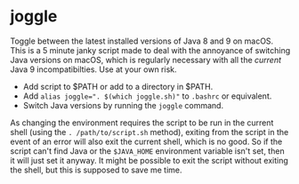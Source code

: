 # joggle
Toggle between the latest installed versions of Java 8 and 9 on macOS.
This is a 5 minute janky script made to deal with the annoyance of switching Java versions on macOS, which is regularly necessary with all the *current* Java 9 incompatibilties. Use at your own risk.

* Add script to $PATH or add to a directory in $PATH.
* Add `alias joggle=". $(which joggle.sh)"` to `.bashrc` or equivalent.
* Switch Java versions by running the `joggle` command.

As changing the environment requires the script to be run in the current shell (using the `. /path/to/script.sh` method), exiting from the script in the event of an error will also exit the current shell, which is no good. So if the script can't find Java or the `$JAVA_HOME` environment variable isn't set, then it will just set it anyway. It might be possible to exit the script without exiting the shell, but this is supposed to save me time.
